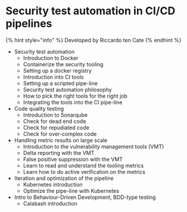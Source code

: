 # Security test automation in CI/CD pipelines

{% hint style="info" %}
Developed by Riccardo ten Cate
{% endhint %}

* Security test automation
  * Introduction to Docker
  * Containerize the security tooling
  * Setting up a docker registry
  * Introduction into CI tools
  * Setting up a scripted pipe-line
  * Security test automation philosophy
  * How to pick the right tools for the right job
  * Integrating the tools into the CI pipe-line
* Code quality testing
  * Introduction to Sonarqube
  * Check for dead end code
  * Check for repudiated code
  * Check for over-complex code
* Handling metric results on large scale
  * Introduction to the vulnerability management tools \(VMT\)
  * Delta reporting with the VMT
  * False positive suppression with the VMT
  * Learn to read and understand the tooling metrics
  * Learn how to do active verification on the metrics
* Iteration and optimization of the pipeline
  * Kubernetes introduction
  * Optimize the pipe-line with Kubernetes
* Intro to Behaviour-Driven Development, BDD-type testing 
  * Calabash introduction


